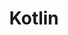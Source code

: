 ---
layout: list
title: Kotlin
slug: kotlin
description: >
    kotlin을 공부하고 기록하는 곳 입니다..
type: category
menu: true
submenu: false
---